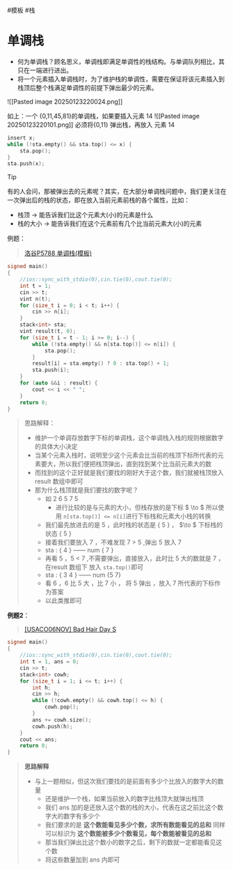 #模板 #栈 
# 单调栈
- 何为单调栈？顾名思义，单调栈即满足单调性的栈结构。与单调队列相比，其只在一端进行进出。
- 将一个元素插入单调栈时，为了维护栈的单调性，需要在保证将该元素插入到栈顶后整个栈满足单调性的前提下弹出最少的元素。

![[Pasted image 20250123220024.png]]

如上：一个 {0,11,45,81}的单调栈，如果要插入元素 14 
![[Pasted image 20250123220101.png]]
必须将{0,11} 弹出栈，再放入 元素 14 
```cpp
insert x;
while (!sta.empty() && sta.top() <= x) {
    sta.pop();
}
sta.push(x);
```

> [!tIP]
>
> 有的人会问，那被弹出去的元素呢？其实，在大部分单调栈问题中，我们更关注在一次弹出后的栈的状态，即在放入当前元素前栈的各个属性，比如：
>
> - 栈顶 $\to$  能告诉我们比这个元素大(小)的元素是什么
> - 栈的大小 $\to$ 能告诉我们在这个元素前有几个比当前元素大(小)的元素

例题：

> [洛谷P5788 单调栈(模板)](https://www.luogu.com.cn/problem/P5788)

```cpp
signed main()
{
    //ios::sync_with_stdio(0),cin.tie(0),cout.tie(0);
    int t = 1;
    cin >> t;
    vint n(t);
    for (size_t i = 0; i < t; i++) {
        cin >> n[i];
    }
    stack<int> sta;
    vint result(t, 0);
    for (size_t i = t - 1; i >= 0; i--) {
        while (!sta.empty() && n[sta.top()] <= n[i]) {
            sta.pop();
        }
        result[i] = sta.empty() ? 0 : sta.top() + 1;
        sta.push(i);
    }
    for (auto &&i : result) {
        cout << i << " ";
    }
    return 0;
}
```

> 思路解释：
> - 维护一个单调存放数字下标的单调栈，这个单调栈入栈的规则根据数字的具体大小决定
> - 当某个元素入栈时，说明至少这个元素会比当前的栈顶下标所代表的元素要大，所以我们便把栈顶弹出，直到找到某个比当前元素大的数
> - 而找到的这个正好就是我们要找的刚好大于这个数，我们就被栈顶放入 result  数组中即可
> - 那为什么栈顶就是我们要找的数字呢？
>   - 如 2 6 5 7 5
>     - 进行比较的是与元素的大小，但栈存放的是下标 $ \to $ 所以使用 `n[sta.top()] <= n[i]`进行下标栈和元素大小栈的转换
>   - 我们最先放进去的是 5 ，此时栈的状态是 { 5 } ， $\to $ 下标栈的状态 { 5 }
>   - 接着我们要放入 7  ，不难发现 7  > 5  ,弹出 5 放入 7
>   - sta : { 4 } —— num { 7 }
>   - 再看 5 ，5  <  7  ,不需要弹出，直接放入，此时比 5 大的数就是 7 ，在result 数组下 放入 `sta.top()`即可 
>   - sta : { 3 4 } ——  num {5 7}
>   - 看 6 ，6 比 5 大 ，比 7 小 ， 将 5 弹出 ，放入 7 所代表的下标作为答案
>   - 以此类推即可

**例题2**：

> [ [USACO06NOV] Bad Hair Day S](https://www.luogu.com.cn/problem/P2866)

```cpp
signed main()
{
    //ios::sync_with_stdio(0),cin.tie(0),cout.tie(0);
    int t = 1, ans = 0;
    cin >> t;
    stack<int> cowh;
    for (size_t i = 1; i <= t; i++) {
        int h;
        cin >> h;
        while (!cowh.empty() && cowh.top() <= h) {
            cowh.pop();
        }
        ans += cowh.size();
        cowh.push(h);
    }
    cout << ans;
    return 0;
}
```

> **思路解释**
>
> - 与上一题相似，但这次我们要找的是前面有多少个比放入的数字大的数量
>   - 还是维护一个栈，如果当前放入的数字比栈顶大就弹出栈顶
>   - 我们 ans 加的是还放入这个数的栈的大小，代表在这之前比这个数字大的数字有多少个
>   - 我们要求的是 **这个数能看见多少个数，求所有数能看见的总和**   同样可以标识为 **这个数能被多少个数看见，每个数能被看见的总和**
>   - 那当我们弹出比这个数小的数字之后，剩下的数就一定都能看见这个数
>   - 将这些数量加到 ans 内即可